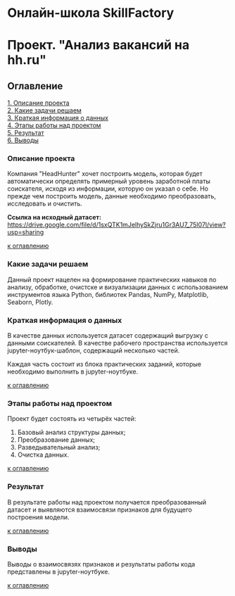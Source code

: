 # Онлайн-школа SkillFactory
# Проект. "Анализ вакансий на hh.ru"

## Оглавление  
[1. Описание проекта](README.md#Описание-проекта)  
[2. Какие задачи решаем](README.md#Какие-задачи-решаем)  
[3. Краткая информация о данных](README.md#Краткая-информация-о-данных)  
[4. Этапы работы над проектом](README.md#Этапы-работы-над-проектом)  
[5. Результат](README.md#Результат)    
[6. Выводы](README.md#Выводы) 

### Описание проекта    
Компания "HeadHunter" хочет построить модель, которая будет автоматически определять примерный уровень заработной платы соискателя, исходя из информации, которую он указал о себе. Но прежде чем построить модель, данные необходимо преобразовать, исследовать и очистить. 

**Ссылка на исходный датасет:** https://drive.google.com/file/d/1sxQTK1mJelhySkZjru1Gr3AU7_75I07l/view?usp=sharing

[к оглавлению](README.md#Оглавление)

### Какие задачи решаем    
Данный проект нацелен на формирование практических навыков по анализу, обработке, очистске и визуализации данных с использованием инструментов языка Python, библиотек Pandas, NumPy, Matplotlib, Seaborn, Plotly. 


### Краткая информация о данных
В качестве данных используется датасет содержащий выгрузку с данными соискателей. В качестве рабочего пространства используется jupyter-ноутбук-шаблон, содержащий несколько частей.

Каждая часть состоит из блока практических заданий, которые необходимо выполнить в jupyter-ноутбуке.

[к оглавлению](README.md#Оглавление)


### Этапы работы над проектом  
Проект будет состоять из четырёх частей:
1. Базовый анализ структуры данных;
2. Преобразование данных;
3. Разведывательный анализ;
4. Очистка данных.

[к оглавлению](README.md#Оглавление)


### Результат
В результате работы над проектом получается преобразованный датасет и выявляются взаимосвязи признаков для будущего построения модели.

[к оглавлению](README.md#Оглавление)


### Выводы
Выводы о взаимосвязях признаков и результаты работы кода представлены в jupyter-ноутбуке. 

[к оглавлению](README.md#Оглавление)